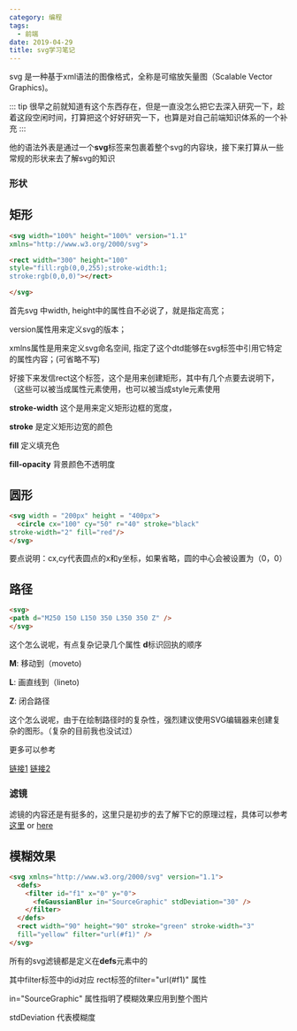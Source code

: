 ```yaml
---
category: 编程
tags:
  - 前端
date: 2019-04-29
title: svg学习笔记
---
```

 svg 是一种基于xml语法的图像格式，全称是可缩放矢量图（Scalable Vector Graphics)。

<!-- more -->

::: tip 
  很早之前就知道有这个东西存在，但是一直没怎么把它去深入研究一下，趁着这段空闲时间，打算把这个好好研究一下，也算是对自己前端知识体系的一个补充
:::

他的语法外表是通过一个**svg**标签来包裹着整个svg的内容块，接下来打算从一些常规的形状来去了解svg的知识
### 形状

## 矩形

```html
<svg width="100%" height="100%" version="1.1"
xmlns="http://www.w3.org/2000/svg">

<rect width="300" height="100"
style="fill:rgb(0,0,255);stroke-width:1;
stroke:rgb(0,0,0)"></rect>

</svg>
```

首先svg 中width, height中的属性自不必说了，就是指定高宽；

version属性用来定义svg的版本；

xmlns属性是用来定义svg命名空间, 指定了这个dtd能够在svg标签中引用它特定的属性内容；(可省略不写)

好接下来发信rect这个标签，这个是用来创建矩形，其中有几个点要去说明下，（这些可以被当成属性元素使用，也可以被当成style元素使用

 **stroke-width** 这个是用来定义矩形边框的宽度，
 
 **stroke** 是定义矩形边宽的颜色

**fill** 定义填充色

**fill-opacity** 背景颜色不透明度

## 圆形

```html
<svg width = "200px" height = "400px">
  <circle cx="100" cy="50" r="40" stroke="black"
stroke-width="2" fill="red"/>
</svg>
```
要点说明：cx,cy代表圆点的x和y坐标，如果省略，圆的中心会被设置为（0，0）

## 路径

```html
<svg>
<path d="M250 150 L150 350 L350 350 Z" />
</svg>

```

这个怎么说呢，有点复杂记录几个属性 **d**标识回执的顺序

**M**: 移动到（moveto)

**L**: 画直线到（lineto)

**Z**: 闭合路径

这个怎么说呢，由于在绘制路径时的复杂性，强烈建议使用SVG编辑器来创建复杂的图形。（复杂的目前我也没试过）


更多可以参考

[链接1](https://zhuanlan.zhihu.com/p/36138381) [链接2](http://www.ruanyifeng.com/blog/2018/08/svg.html)

### 滤镜

滤镜的内容还是有挺多的，这里只是初步的去了解下它的原理过程，具体可以参考[这里](https://www.runoob.com/svg/svg-filters-intro.html) or [here](https://developer.mozilla.org/zh-CN/docs/Web/SVG/Tutorial)

## 模糊效果
```html
<svg xmlns="http://www.w3.org/2000/svg" version="1.1">
  <defs>
    <filter id="f1" x="0" y="0">
      <feGaussianBlur in="SourceGraphic" stdDeviation="30" />
    </filter>
  </defs>
  <rect width="90" height="90" stroke="green" stroke-width="3"
  fill="yellow" filter="url(#f1)" />
</svg>
````
所有的svg滤镜都是定义在**defs**元素中的

其中filter标签中的id对应 rect标签的filter="url(#f1)" 属性

in="SourceGraphic" 属性指明了模糊效果应用到整个图片

stdDeviation 代表模糊度




